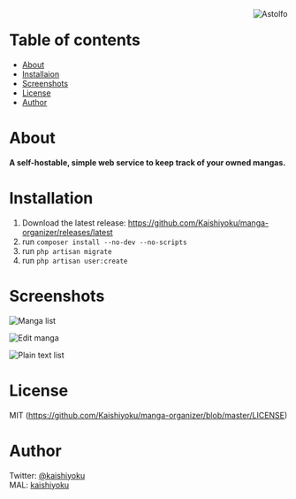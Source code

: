 <img align="right" src="https://i.imgur.com/p8UGVQb.jpg" alt="Astolfo"/>

Table of contents
=================
  * [About](#about)
  * [Installaion](#installation)
  * [Screenshots](#screenshots)
  * [License](#license)
  * [Author](#author)

About
=====
**A self-hostable, simple web service to keep track of your owned mangas.**

Installation
============
1. Download the latest release: https://github.com/Kaishiyoku/manga-organizer/releases/latest
2. run `composer install --no-dev --no-scripts`
3. run `php artisan migrate`
4. run `php artisan user:create`

Screenshots
===========
![Manga list](https://i.imgur.com/9Yaj94p.png)

![Edit manga](https://i.imgur.com/0JhKzTK.png)

![Plain text list](https://i.imgur.com/XORokMA.png)

License
=======
MIT (https://github.com/Kaishiyoku/manga-organizer/blob/master/LICENSE)


Author
======
Twitter: [@kaishiyoku](https://twitter.com/kaishiyoku)  
MAL: [kaishiyoku](https://myanimelist.net/profile/Kaishiyoku)
